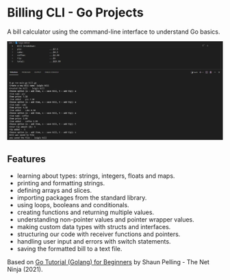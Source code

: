 # Billing CLI - Go Projects

A bill calculator using the command-line interface to understand Go basics.

<p align="center">
        <img src="screenshot.png">
</p>

## Features

- learning about types: strings, integers, floats and maps.
- printing and formatting strings.
- defining arrays and slices.
- importing packages from the standard library.
- using loops, booleans and conditionals.
- creating functions and returning multiple values.
- understanding non-pointer values and pointer wrapper values.
- making custom data types with structs and interfaces.
- structuring our code with receiver functions and pointers.
- handling user input and errors with switch statements.
- saving the formatted bill to a text file.

Based on [Go Tutorial (Golang) for Beginners](https://www.youtube.com/watch?v=etSN4X_fCnM&list=PL4cUxeGkcC9gC88BEo9czgyS72A3doDeM) by Shaun Pelling - The Net Ninja (2021).
